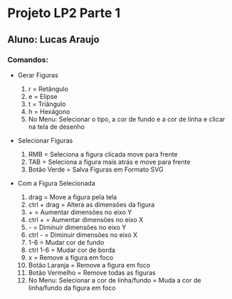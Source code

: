 # Projeto LP2 Parte 1
## Aluno: Lucas Araujo

### Comandos:

- Gerar Figuras
  1. r = Retângulo
  2. e = Elipse
  3. t = Triângulo
  4. h = Hexágono
  5. No Menu: Selecionar o tipo, a cor de fundo e a cor de linha e clicar na tela de desenho

- Selecionar Figuras
  1. RMB = Seleciona a figura clicada move para frente 
  2. TAB = Seleciona a figura mais atrás e move para frente
  3. Botão Verde = Salva Figuras em Formato SVG

- Com a Figura Selecionada
  1. drag = Move a figura pela tela
  2. ctrl + drag = Altera as dimensões da figura
  3. \+ = Aumentar dimensões no eixo Y
  4. ctrl + = Aumentar dimensões no eixo X
  5. \- = Diminuir dimensões no eixo Y
  6. ctrl - = Diminuir dimensões no eixo X
  7. 1-6 = Mudar cor de fundo
  8. ctrl 1-6 = Mudar cor de borda
  9. x = Remove a figura em foco
  10. Botão Laranja = Remove a figura em foco
  11. Botão Vermelho = Remove todas as figuras
  12. No Menu: Selecionar a cor de linha/fundo = Muda a cor de linha/fundo da figura em foco
